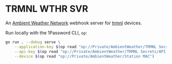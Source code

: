 # TRMNL WTHR SVR

An [Ambient Weather Network](https://ambientweather.net/) webhook server for [trmnl](https://usetrmnl.com/) devices.

Run locally with the 1Password CLI, `op`:

```sh
go run . --debug serve \
    --application-key $(op read "op://Private/AmbientWeather/TRMNL Secrets/Application Key") \
    --api-key $(op read "op://Private/AmbientWeather/TRMNL Secrets/API Key") \
    --device $(op read "op://Private/AmbientWeather/Station MAC")
```
